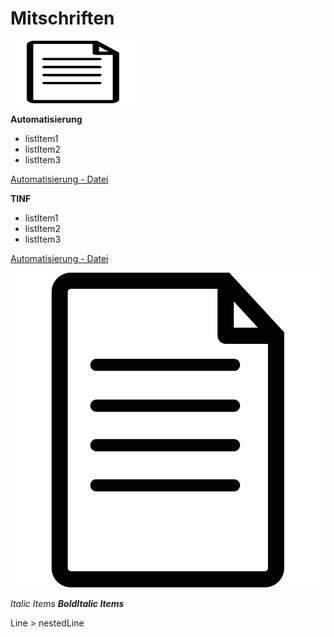 
# Mitschriften
<img src="text70.svg" width="200" height="100">

**Automatisierung**
- listItem1
- listItem2
- listItem3

 [Automatisierung - Datei](/scripts/automatisierung.pdf)

**TINF**
- listItem1
- listItem2
- listItem3

 [Automatisierung - Datei](/scripts/automatisierung.pdf)

![image info](text70.svg)



*Italic Items*
***BoldItalic Items***

Line
    > nestedLine

